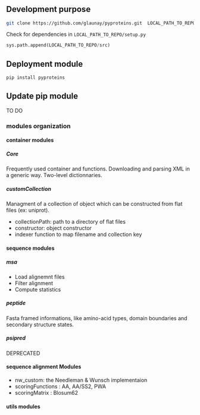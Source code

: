 

#


## Development purpose

```sh
git clone https://github.com/glaunay/pyproteins.git  LOCAL_PATH_TO_REPO
```

Check for dependencies in `LOCAL_PATH_TO_REPO/setup.py`

```python
sys.path.append(LOCAL_PATH_TO_REPO/src)
```

## Deployment module

```sh
pip install pyproteins
```

## Update pip module
 TO DO

### modules organization

#### container modules

##### Core
Frequently used container and functions.
Downloading and parsing XML in a generic way.
Two-level dictionnaries.

##### customCollection

Managment of a collection of object which can be constructed from flat files (ex: uniprot).

* collectionPath: path to a directory of flat files
* constructor: object constructor
* indexer function to map filename and collection key

#### sequence modules

##### msa

* Load alignemnt files
* Filter alignment
* Compute statistics

##### peptide
Fasta framed informations, like amino-acid types, domain boundaries and secondary structure states.

##### psipred
DEPRECATED

#### sequence alignment Modules

* nw_custom: the Needleman & Wunsch implementaion
* scoringFunctions : AA, AA/SS2, PWA
* scoringMatrix : Blosum62

#### utils modules
